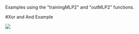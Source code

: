 Examples using the "trainingMLP2" and "outMLP2" functions.  

#Xor and And Example  

![](https://raw.githubusercontent.com/augustomatheuss/mlp2layer/master/examples/xor_and_example.png)
